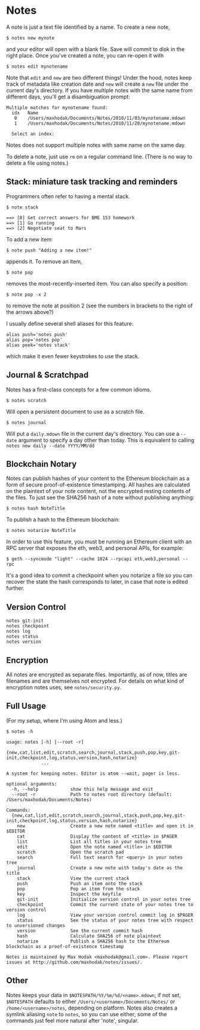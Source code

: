 # Notes

A note is just a text file identified by a name.  To create a new note,

    $ notes new mynote

and your editor will open with a blank file.  Save will commit to disk in the right place.  Once you've created a note, you can re-open it with

    $ notes edit mynotename

Note that `edit` and `new` are two different things!  Under the hood, notes keep track of metadata like creation date and `new` will create a `new` file under the current day's directory.  If you have multiple notes with the same name from different days, you'll get a disambiguation prompt:

    Multiple matches for mynotename found:
      idx   Name
       0    /Users/maxhodak/Documents/Notes/2010/11/03/mynotename.mdown
       1    /Users/maxhodak/Documents/Notes/2010/11/28/mynotename.mdown

      Select an index:

Notes does not support multiple notes with same name on the same day.

To delete a note, just use `rm` on a regular command line. (There is no way to delete a file using notes.)

## Stack: miniature task tracking and reminders

Programmers often refer to having a mental stack.

    $ note stack

    ==> [0] Get correct answers for BME 153 homework
    ==> [1] Go running
    ==> [2] Negotiate seat to Mars

To add a new item:

    $ note push "Adding a new item!"

appends it.  To remove an item,

    $ note pop

removes the most-recently-inserted item. You can also specify a position:

    $ note pop -x 2

to remove the note at position 2 (see the numbers in brackets to the right of the arrows above?)

I usually define several shell aliases for this feature:

    alias push='notes push'
    alias pop='notes pop'
    alias peek='notes stack'

which make it even fewer keystrokes to use the stack.

## Journal & Scratchpad

Notes has a first-class concepts for a few common idioms.

    $ notes scratch

Will open a persistent document to use as a scratch file.

    $ notes journal

Will put a `daily.mdown` file in the current day's directory. You can use a `--date` argument to specify a day other than today. This is equivalent to calling `notes new daily --date YYYY/MM/dd`

## Blockchain Notary

Notes can publish hashes of your content to the Ethereum blockchain as a form of secure proof-of-existence timestamping.  All hashes are calculated on the plaintext of your note content, not the encrypted resting contents of the files. To just see the SHA256 hash of a note without publishing anything:

    $ notes hash NoteTitle

To publish a hash to the Ethereum blockchain:

    $ notes notarize NoteTitle

In order to use this feature, you must be running an Ethereum client with an RPC server that exposes the eth, web3, and personal APIs, for example:

    $ geth --syncmode "light" --cache 1024 --rpcapi eth,web3,personal --rpc

It's a good idea to commit a checkpoint when you notarize a file so you can recover the state the hash corresponds to later, in case that note is edited further.

## Version Control

    notes git-init
    notes checkpoint
    notes log
    notes status
    notes version

## Encryption

All notes are encrypted as separate files. Importantly, as of now, titles are filenames and are themselves not encrypted. For details on what kind of encryption notes uses, see `notes/security.py`.

## Full Usage

(For my setup, where I'm using Atom and less.)

    $ notes -h

    usage: notes [-h] [--root -r]
                 {new,cat,list,edit,scratch,search,journal,stack,push,pop,key,git-init,checkpoint,log,status,version,hash,notarize}
                 ...

    A system for keeping notes. Editor is atom --wait, pager is less.

    optional arguments:
      -h, --help            show this help message and exit
      --root -r             Path to notes root directory (default: /Users/maxhodak/Documents/Notes)

    Commands:
      {new,cat,list,edit,scratch,search,journal,stack,push,pop,key,git-init,checkpoint,log,status,version,hash,notarize}
        new                 Create a new note named <title> and open it in $EDITOR
        cat                 Display the content of <title> in $PAGER
        list                List all titles in your notes tree
        edit                Open the note named <title> in $EDITOR
        scratch             Open the scratch pad
        search              Full text search for <query> in your notes tree
        journal             Create a new note with today's date as the title
        stack               View the current stack
        push                Push an item onto the stack
        pop                 Pop an item from the stack
        key                 Inspect the keyfile
        git-init            Initialize version control in your notes tree
        checkpoint          Commit the current state of your notes tree to version control
        log                 View your version control commit log in $PAGER
        status              See the status of your notes tree with respect to unversioned changes
        version             See the current commit hash
        hash                Calculate SHA256 of note plaintext
        notarize            Publish a SHA256 hash to the Ethereum blockchain as a proof-of-existence timestamp

    Notes is maintained by Max Hodak <maxhodak@gmail.com>. Please report issues at http://github.com/maxhodak/notes/issues/.
## Other

Notes keeps your data in `$NOTESPATH/%Y/%m/%d/<name>.mdown`; if not set, `$NOTESPATH` defaults to either `/Users/<username>/Documents/Notes/` or `/home/<username>/notes`, depending on platform.  Notes also creates a symlink aliasing `note` to `notes`, so you can use either; some of the commands just feel more natural after 'note', singular.
